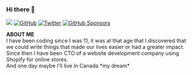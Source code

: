 ### Hi there 👋

<p align="left">
	<a href="https://tastet.tech"><img src="https://img.shields.io/static/v1?label=&message=Personal-Website&color=brightgreen&link=https://tastet.tech" /img></a>
	<a href="https://github.com/techtastet"><img src="https://img.shields.io/github/followers/techtastet.svg?label=GitHub&style=social" alt="GitHub"></a>
	<a href="https://twitter.com/thomastastet_"><img src="https://img.shields.io/twitter/follow/thomastastet_?label=Twitter&style=social" alt="Twitter"></a>
	<a href="https://github.com/sponsors/techtastet"><img src="https://img.shields.io/badge/GitHub_Sponsors--_.svg?style=social&logo=github&logoColor=EA4AAA" alt="GitHub Sponsors"></a>
</p>

**ABOUT ME**  
I have been coding since I was 11, it was at that age that I discovered that we could write things that made our lives easier or had a greater impact.  
Since then I have been CTO of a website development company using Shopify for online stores.  
And one day maybe I'll live in Canada \*my dream\*
